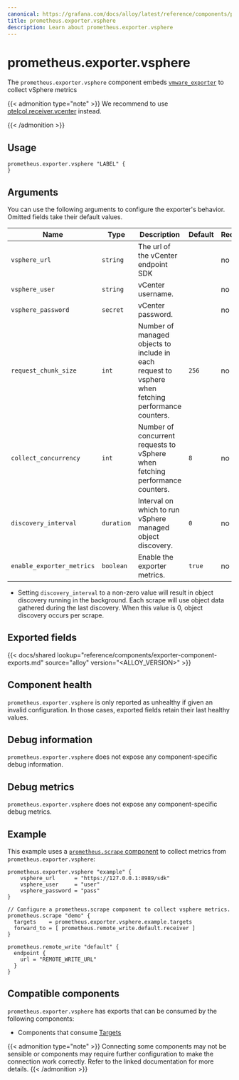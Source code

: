 ```yaml
---
canonical: https://grafana.com/docs/alloy/latest/reference/components/prometheus.exporter.vsphere/
title: prometheus.exporter.vsphere
description: Learn about prometheus.exporter.vsphere
---
```


# prometheus.exporter.vsphere

The `prometheus.exporter.vsphere` component embeds [`vmware_exporter`](https://github.com/grafana/vmware_exporter) to collect vSphere metrics

{{< admonition type="note" >}}
We recommend to use [otelcol.receiver.vcenter][] instead.

[otelcol.receiver.vcenter]: ./otelcol.receiver.vcenter/
{{< /admonition >}}

## Usage

```river
prometheus.exporter.vsphere "LABEL" {
}
```

## Arguments

You can use the following arguments to configure the exporter's behavior.
Omitted fields take their default values.

| Name                         | Type      | Description                                                                                                                             | Default | Required |
| ---------------------------- | --------- | --------------------------------------------------------------------------------------------------------------------------------------- | ------- | -------- |
| `vsphere_url`                | `string`  | The url of the vCenter endpoint SDK     |         | no      |
| `vsphere_user`             | `string` | vCenter username. |    | no       |
| `vsphere_password`           | `secret` | vCenter password.   |    | no       |
| `request_chunk_size`         | `int`     | Number of managed objects to include in each request to vsphere when fetching performance counters.                                     | `256`   | no       |
| `collect_concurrency`        | `int`     | Number of concurrent requests to vSphere when fetching performance counters.                                                           | `8`     | no       |
| `discovery_interval` | `duration` | Interval on which to run vSphere managed object discovery. | `0` | no |
| `enable_exporter_metrics` | `boolean` | Enable the exporter metrics. | `true` | no |

-  Setting `discovery_interval` to a non-zero value will result in object discovery running in the background. Each scrape will use object data gathered during the last discovery. When this value is 0, object discovery occurs per scrape.


## Exported fields

{{< docs/shared lookup="reference/components/exporter-component-exports.md" source="alloy" version="<ALLOY_VERSION>" >}}

## Component health

`prometheus.exporter.vsphere` is only reported as unhealthy if given
an invalid configuration. In those cases, exported fields retain their last
healthy values.

## Debug information

`prometheus.exporter.vsphere` does not expose any component-specific
debug information.

## Debug metrics

`prometheus.exporter.vsphere` does not expose any component-specific
debug metrics.

## Example

This example uses a [`prometheus.scrape` component][scrape] to collect metrics
from `prometheus.exporter.vsphere`:

```river
prometheus.exporter.vsphere "example" {
    vsphere_url      = "https://127.0.0.1:8989/sdk"
    vsphere_user     = "user"
    vsphere_password = "pass"
}

// Configure a prometheus.scrape component to collect vsphere metrics.
prometheus.scrape "demo" {
  targets    = prometheus.exporter.vsphere.example.targets
  forward_to = [ prometheus.remote_write.default.receiver ]
}

prometheus.remote_write "default" {
  endpoint {
    url = "REMOTE_WRITE_URL"
  }
}
```

[scrape]: ../prometheus.scrape/

<!-- START GENERATED COMPATIBLE COMPONENTS -->

## Compatible components

`prometheus.exporter.vsphere` has exports that can be consumed by the following components:

- Components that consume [Targets](../../compatibility/#targets-consumers)

{{< admonition type="note" >}}
Connecting some components may not be sensible or components may require further configuration to make the connection work correctly.
Refer to the linked documentation for more details.
{{< /admonition >}}

<!-- END GENERATED COMPATIBLE COMPONENTS -->

